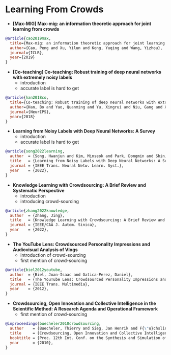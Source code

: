 # Learning From Crowds

+ **[Max-MIG] Max-mig: an information theoretic approach for joint learning from crowds**
```bibtex
@article{cao2019max,
  title={Max-mig: an information theoretic approach for joint learning from crowds},
  author={Cao, Peng and Xu, Yilun and Kong, Yuqing and Wang, Yizhou},
  journal={ICLR},
  year={2019}
}
```

+ **[Co-teaching] Co-teaching: Robust training of deep neural networks with extremely noisy labels**
  - introduction
  - accurate label is hard to get
```bibtex
@article{han2018co,
  title={Co-teaching: Robust training of deep neural networks with extremely noisy labels},
  author={Han, Bo and Yao, Quanming and Yu, Xingrui and Niu, Gang and Xu, Miao and Hu, Weihua and Tsang, Ivor and Sugiyama, Masashi},
  journal={NeurIPS},
  year={2018}
}
```


+ **Learning from Noisy Labels with Deep Neural Networks: A Survey**
  - introduction
  - accurate label is hard to get
```bibtex
@article{song2022learning,
  author  = {Song, Hwanjun and Kim, Minseok and Park, Dongmin and Shin, Yooju and Lee, Jae-Gil},
  title   = {Learning from Noisy Labels with Deep Neural Networks: A Survey},
  journal = {IEEE Trans. Neural Netw. Learn. Syst.},
  year    = {2022},
}
```

+ **Knowledge Learning with Crowdsourcing: A Brief Review and Systematic Perspective** 
  - introduction
  - introducing crowd-sourcing
```bibtex
@article{zhang2022knowledge,
  author  = {Zhang, Jing},
  title   = {Knowledge Learning with Crowdsourcing: A Brief Review and Systematic Perspective},
  journal = {IEEE/CAA J. Autom. Sinica},
  year    = {2022},
}
```


+ **The YouTube Lens: Crowdsourced Personality Impressions and Audiovisual Analysis of Vlogs** 
  - introduction of crowd-sourcing
  - first mention of crowd-sourcing
```bibtex
@article{biel2012youtube,
  author  = {Biel, Joan-Isaac and Gatica-Perez, Daniel},
  title   = {The YouTube Lens: Crowdsourced Personality Impressions and Audiovisual Analysis of Vlogs},
  journal = {IEEE Trans. Multimedia},
  year    = {2012},
}
```




+ **Crowdsourcing, Open Innovation and Collective Intelligence in the Scientific Method: A Research Agenda and Operational Framework** 
  - first mention of crowd-sourcing
```bibtex
@inproceedings{buecheler2010crowdsourcing,
  author    = {Buecheler, Thierry and Sieg, Jan Henrik and F{\"u}chslin, Rudolf Marcel and Pfeifer, Rolf},
  title     = {Crowdsourcing, Open Innovation and Collective Intelligence in the Scientific Method: A Research Agenda and Operational Framework},
  booktitle = {Proc. 12th Int. Conf. on the Synthesis and Simulation of Living Systems},
  year      = {2010},
}
```















